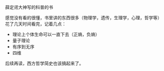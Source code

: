薛定谔大神写的科普的书
  
  感觉没有看的很懂，书里讲的东西很多（物理学，遗传，生理学，心理，哲学等）
  花了几天时间看完，记着几点：
  * 理论上个体生命可以一直下去（正熵，负熵）
  * 量子理论
  * 有序到无序
  * 四维
  
  后续再读，西方哲学简史也该搞起来了。